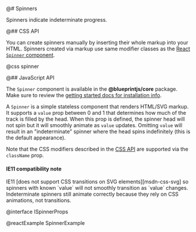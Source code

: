 @# Spinners

Spinners indicate indeterminate progress.

@## CSS API

You can create spinners manually by inserting their whole markup into your HTML.
Spinners created via markup use same modifier classes as the
[React `Spinner` component](#core/components/progress/spinner.javascript-api).

@css spinner

@## JavaScript API

The `Spinner` component is available in the __@blueprintjs/core__ package.
Make sure to review the [getting started docs for installation info](#blueprint/getting-started).

A `Spinner` is a simple stateless component that renders HTML/SVG markup.
It supports a `value` prop between 0 and 1 that determines how much of the track is filled by the
head. When this prop is defined, the spinner head will not spin but it will smoothly animate as
`value` updates. Omitting `value` will result in an "indeterminate" spinner where the head spins
indefinitely (this is the default appearance).

Note that the CSS modifiers described in the [CSS API](#core/components/progress/spinner.css-api)
are supported via the `className` prop.

<div class="@ns-callout @ns-intent-warning @ns-icon-warning-sign">
    <div class="@ns-callout-text">
        <h4 class="@ns-heading">IE11 compatibility note</h4>
        IE11 [does not support CSS transitions on SVG elements][msdn-css-svg] so spinners with known
        `value` will not smoothly transition as `value` changes. Indeterminate spinners still animate
        correctly because they rely on CSS animations, not transitions.
    </div>
</div>

@interface ISpinnerProps

@reactExample SpinnerExample

[msdn-css-svg]: https://developer.microsoft.com/en-us/microsoft-edge/platform/status/csstransitionsforsvgelements/?q=svg
